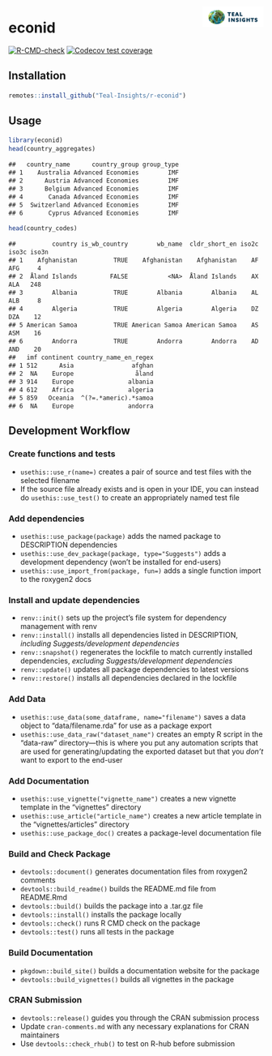 
<a href="https://teal-insights.github.io/r-econid"><img src="man/figures/logo.png" align="right" height="40" alt="r-econid website" /></a>

# econid

<!-- badges: start -->

[![R-CMD-check](https://github.com/Teal-Insights/r-econid/actions/workflows/R-CMD-check.yaml/badge.svg)](https://github.com/Teal-Insights/r-econid/actions/workflows/R-CMD-check.yaml)
[![Codecov test
coverage](https://codecov.io/gh/Teal-Insights/r-econid/graph/badge.svg)](https://app.codecov.io/gh/Teal-Insights/r-econid)
<!-- badges: end -->

## Installation

``` r
remotes::install_github("Teal-Insights/r-econid")
```

## Usage

``` r
library(econid)
head(country_aggregates)
```

    ##   country_name      country_group group_type
    ## 1    Australia Advanced Economies        IMF
    ## 2      Austria Advanced Economies        IMF
    ## 3      Belgium Advanced Economies        IMF
    ## 4       Canada Advanced Economies        IMF
    ## 5  Switzerland Advanced Economies        IMF
    ## 6       Cyprus Advanced Economies        IMF

``` r
head(country_codes)
```

    ##          country is_wb_country        wb_name  cldr_short_en iso2c iso3c iso3n
    ## 1    Afghanistan          TRUE    Afghanistan    Afghanistan    AF   AFG     4
    ## 2  Åland Islands         FALSE           <NA>  Åland Islands    AX   ALA   248
    ## 3        Albania          TRUE        Albania        Albania    AL   ALB     8
    ## 4        Algeria          TRUE        Algeria        Algeria    DZ   DZA    12
    ## 5 American Samoa          TRUE American Samoa American Samoa    AS   ASM    16
    ## 6        Andorra          TRUE        Andorra        Andorra    AD   AND    20
    ##   imf continent country_name_en_regex
    ## 1 512      Asia                afghan
    ## 2  NA    Europe                 åland
    ## 3 914    Europe               albania
    ## 4 612    Africa               algeria
    ## 5 859   Oceania  ^(?=.*americ).*samoa
    ## 6  NA    Europe               andorra

## Development Workflow

### Create functions and tests

- `usethis::use_r(name=)` creates a pair of source and test files with
  the selected filename
- If the source file already exists and is open in your IDE, you can
  instead do `usethis::use_test()` to create an appropriately named test
  file

### Add dependencies

- `usethis::use_package(package)` adds the named package to DESCRIPTION
  dependencies
- `usethis::use_dev_package(package, type="Suggests")` adds a
  development dependency (won’t be installed for end-users)
- `usethis::use_import_from(package, fun=)` adds a single function
  import to the roxygen2 docs

### Install and update dependencies

- `renv::init()` sets up the project’s file system for dependency
  management with renv
- `renv::install()` installs all dependencies listed in DESCRIPTION,
  *including Suggests/development dependencies*
- `renv::snapshot()` regenerates the lockfile to match currently
  installed dependencies, *excluding Suggests/development dependencies*
- `renv::update()` updates all package dependencies to latest versions
- `renv::restore()` installs all dependencies declared in the lockfile

### Add Data

- `usethis::use_data(some_dataframe, name="filename")` saves a data
  object to “data/filename.rda” for use as a package export
- `usethis::use_data_raw("dataset_name")` creates an empty R script in
  the “data-raw” directory—this is where you put any automation scripts
  that are used for generating/updating the exported dataset but that
  you *don’t* want to export to the end-user

### Add Documentation

- `usethis::use_vignette("vignette_name")` creates a new vignette
  template in the “vignettes” directory
- `usethis::use_article("article_name")` creates a new article template
  in the “vignettes/articles” directory
- `usethis::use_package_doc()` creates a package-level documentation
  file

### Build and Check Package

- `devtools::document()` generates documentation files from roxygen2
  comments
- `devtools::build_readme()` builds the README.md file from README.Rmd
- `devtools::build()` builds the package into a .tar.gz file
- `devtools::install()` installs the package locally
- `devtools::check()` runs R CMD check on the package
- `devtools::test()` runs all tests in the package

### Build Documentation

- `pkgdown::build_site()` builds a documentation website for the package
- `devtools::build_vignettes()` builds all vignettes in the package

### CRAN Submission

- `devtools::release()` guides you through the CRAN submission process
- Update `cran-comments.md` with any necessary explanations for CRAN
  maintainers
- Use `devtools::check_rhub()` to test on R-hub before submission

